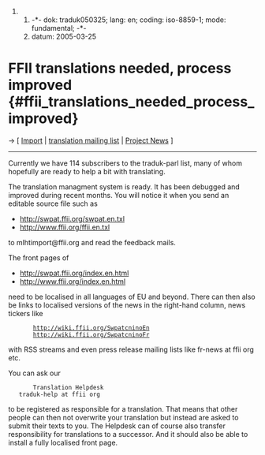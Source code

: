 1.  1.  -\*- dok: traduk050325; lang: en; coding: iso-8859-1; mode:
        fundamental; -\*-
    2.  datum: 2005-03-25

# FFII translations needed, process improved {#ffii_translations_needed_process_improved}

-\> \[ [ Import](MlhtImportEn "wikilink") \| [translation mailing
list](http://listinfo.ffii.org/mailman/listinfo/traduk-parl "wikilink")
\| [ Project News](FfiiprojNewsEn "wikilink") \]

------------------------------------------------------------------------

Currently we have 114 subscribers to the traduk-parl list, many of whom
hopefully are ready to help a bit with translating.

The translation managment system is ready. It has been debugged and
improved during recent months. You will notice it when you send an
editable source file such as

-   <http://swpat.ffii.org/swpat.en.txl>
-   <http://www.ffii.org/ffii.en.txl>

to mlhtimport\@ffii.org and read the feedback mails.

The front pages of

-   <http://swpat.ffii.org/index.en.html>
-   <http://www.ffii.org/index.en.html>

need to be localised in all languages of EU and beyond. There can then
also be links to localised versions of the news in the right-hand
column, news tickers like

`       `[`http://wiki.ffii.org/SwpatcninoEn`](http://wiki.ffii.org/SwpatcninoEn)\
`       `[`http://wiki.ffii.org/SwpatcninoFr`](http://wiki.ffii.org/SwpatcninoFr)

with RSS streams and even press release mailing lists like fr-news at
ffii org etc.

You can ask our

`       Translation Helpdesk `\
`   traduk-help at ffii org`

to be registered as responsible for a translation. That means that other
people can then not overwrite your translation but instead are asked to
submit their texts to you. The Helpdesk can of course also transfer
responsibility for translations to a successor. And it should also be
able to install a fully localised front page.
